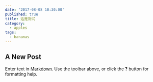 ```yaml
---
date: '2017-08-08 10:30:00'
published: true
title: 这是测试
category:
  - apples
tags:
  - bananas
---
```

## A New Post

Enter text in [Markdown](http://daringfireball.net/projects/markdown/). Use the toolbar above, or click the **?** button for formatting help.
